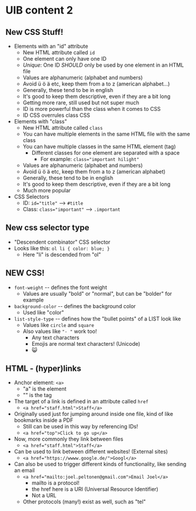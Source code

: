 # UIB content 2
## New CSS Stuff!
- Elements with an "id" attribute
    - New HTML attribute called `id`
    - One element can only have one ID
    - *Unique*: One ID *SHOULD* only be used by one element in an HTML file
    - Values are alphanumeric (alphabet and numbers)
    - Avoid ü ö ä etc, keep them from a to z (american alphabet...)
    - Generally, these tend to be in english
    - It's good to keep them descriptive, even if they are a bit long
    - Getting more rare, still used but not super much
    - ID is more powerful than the class when it comes to CSS
    - ID CSS overrules class CSS
- Elements with "class"
    - New HTML attribute called `class`
    - You can have multiple elements in the same HTML file with the same class
    - You can have multiple classes in the same HTML element (tag)
        - Different classes for one element are separated with a space
            - For example: `class="important hilight"`
    - Values are alphanumeric (alphabet and numbers)
    - Avoid ü ö ä etc, keep them from a to z (american alphabet)
    - Generally, these tend to be in english
    - It's good to keep them descriptive, even if they are a bit long
    - Much more popular
- CSS Selectors
    - ID: `id="title"` --> `#title`
    - Class: `class="important"` --> `.important`
## New css selector type
- "Descendent combinator" CSS selector
- Looks like this: `ol li { color: blue; }`
    - Here "li" is descended from "ol"
## NEW CSS!
- `font-weight` -- defines the font weight
    - Values are usually "bold" or "normal", but can be "bolder" for example
- `background-color` -- defines the background color
    - Used like "color"
- `list-style-type` -- defines how the "bullet points" of a LIST look like
    - Values like `circle` and `square`
    - Also values like `"- "` work too!
        - Any text characters
        - Emojis are normal text characters! (Unicode)
        - 😺
## HTML - (hyper)links
- Anchor element: `<a>`
    - "a" is the element
    - "<a>" is the tag
- The target of a link is defined in an attribute called `href`
    - `<a href="staff.html">Staff</a>`
- Originally used just for jumping around inside one file, kind of like bookmarks inside a PDF
    - Still can be used in this way by referencing IDs!
    - `<a href="top">Click to go up</a>`
- Now, more commonly they link between files
    - `<a href="staff.html">Staff</a>`
- Can be used to link between different websites! (External sites)
    - `<a href="https://wwww.google.de/">Googl</a>`
- Can also be used to trigger different kinds of functionality, like sending an email
    - `<a href="mailto:joel.peltonen@gmail.com">Email Joel</a>`
        - mailto is a protocol!
        - the href here is a URI (Universal Resource Identifier)
        - Not a URL
    - Other protocols (many!) exist as well, such as "tel"
